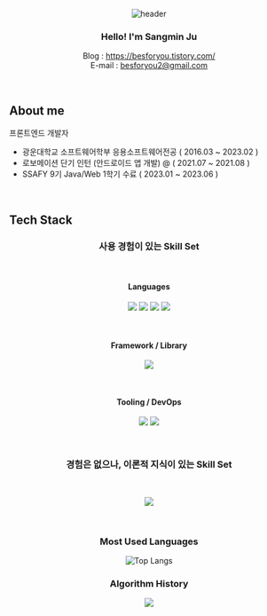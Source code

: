 <div align='center'>

![header](https://capsule-render.vercel.app/api?type=waving&color=auto&height=150&section=header&fontSize=30)  

### Hello! I'm Sangmin Ju

Blog : https://besforyou.tistory.com/  
E-mail : besforyou2@gmail.com

<br>

<div align='left'>
  
## About me
  
프론트엔드 개발자
- 광운대학교 소프트웨어학부 응용소프트웨어전공 ( 2016.03 ~ 2023.02 )
- 로보메이션 단기 인턴 (안드로이드 앱 개발) @ ( 2021.07 ~ 2021.08 )
- SSAFY 9기 Java/Web 1학기 수료 ( 2023.01 ~ 2023.06 )

<br>

</div>

<div align='left'>
  
## Tech Stack

</div>

### 사용 경험이 있는 Skill Set  
<br>

#### Languages

<img src="https://img.shields.io/badge/HTML5-E34F26?style=flat-square&logo=HTML5&logoColor=white"/></a>
<img src="https://img.shields.io/badge/CSS3-1572B6?style=flat-square&logo=CSS3&logoColor=white"/></a>
<img src="https://img.shields.io/badge/JavaScript-F7DF1E?style=flat-square&logo=JavaScript&logoColor=black"/></a>
<img src="https://img.shields.io/badge/Java-007396?style=flat-square&logo=Java&logoColor=white"/></a> 

<br>

#### Framework / Library

<img src="https://img.shields.io/badge/React-20232A?style=for-the-badge&logo=react&logoColor=61DAFB"/></a>

<br>

#### Tooling / DevOps

<img src="https://img.shields.io/badge/GitHub-100000?style=for-the-badge&logo=github&logoColor=white"/></a>
<img src="https://img.shields.io/badge/Notion-000000?style=for-the-badge&logo=notion&logoColor=white"/></a>

<br>

### 경험은 없으나, 이론적 지식이 있는 Skill Set

<br>

<img src="https://img.shields.io/badge/TypeScript-007ACC?style=for-the-badge&logo=typescript&logoColor=white"/></a>

<br>

<h3> Most Used Languages </h3>

![Top Langs](https://github-readme-stats.vercel.app/api/top-langs/?username=besforyou999&layout=compact)

<h3> Algorithm History </h3>

<img src="http://mazassumnida.wtf/api/v2/generate_badge?boj=besforyou">

</div>

